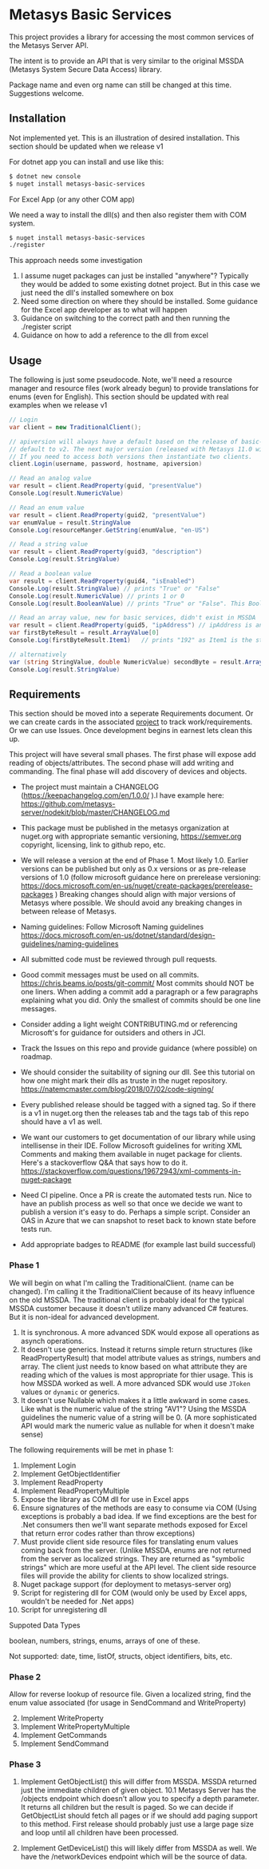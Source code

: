 Metasys Basic Services
====================

This project provides a library for accessing the most
common services of the Metasys Server API.

The intent is to provide an API that is very similar to the
original MSSDA (Metasys System Secure Data Access) library.

Package name and even org name can still be changed at this time. Suggestions welcome.


Installation
------

Not implemented yet. This is an illustration of desired installation. This section should be updated when
we release v1


For dotnet app you can install and use like this:

```bash
$ dotnet new console
$ nuget install metasys-basic-services
```

For Excel App (or any other COM app)

We need a way to install the dll(s) and then also register
them with COM system.

```bash
$ nuget install metasys-basic-services
./register
```

This approach needs some investigation

1. I assume nuget packages can just be installed "anywhere"? Typically they would be added to some existing
   dotnet project. But in this case we just need the dll's installed somewhere on box
2. Need some direction on where they should be installed. Some guidance for the Excel app developer as to what will happen
3. Guidance on switching to the correct path and then running the ./register script
4. Guidance on how to add a reference to the dll from excel

Usage
-------

The following is just some pseudocode. Note, we'll need a resource manager and resource files (work already begun) 
to provide translations for enums (even for English). This section should be updated with real examples when
we release v1

```csharp
// Login
var client = new TraditionalClient();

// apiversion will always have a default based on the release of basic-services, like this initial version will 
// default to v2. The next major version (released with Metasys 11.0 will likely default to v3)
// If you need to access both versions then instantiate two clients.
client.Login(username, password, hostname, apiversion) 

// Read an analog value
var result = client.ReadProperty(guid, "presentValue")
Console.Log(result.NumericValue)

// Read an enum value
var result = client.ReadProperty(guid2, "presentValue")
var enumValue = result.StringValue
Console.Log(resourceManger.GetString(enumValue, "en-US")

// Read a string value
var result = client.ReadProperty(guid3, "description")
Console.Log(result.StringValue)

// Read a boolean value
var result = client.ReadProperty(guid4, "isEnabled")
Console.Log(result.StringValue) // prints "True" or "False" 
Console.Log(result.NumericValue) // prints 1 or 0
Console.Log(result.BooleanValue) // prints "True" or "False". This BooleanValue isn't in scope but perhaps it should be

// Read an array value, new for basic services, didn't exist in MSSDA
var result = client.ReadProperty(guid5, "ipAddress") // ipAddress is an array of bytes
var firstByteResult = result.ArrayValue[0]
Console.Log(firstByteResult.Item1)   // prints "192" as Item1 is the string representation

// alternatively
var (string StringValue, double NumericValue) secondByte = result.ArrayValue[1] 
Console.Log(result.StringValue)

```


Requirements
-----------

This section should be moved into a seperate Requirements document. Or we can create cards in the 
associated [project](https://github.com/metasys-server/basic-services-dotnet/projects/1) to track
work/requirements. Or we can use Issues. Once development begins in earnest lets clean this up.

This project will have several small phases. The first phase will
expose add reading of objects/attributes. The second phase will add writing and commanding.
The final phase will add discovery of devices and objects.

* The project must maintain a CHANGELOG (https://keepachangelog.com/en/1.0.0/ ).I have example here: https://github.com/metasys-server/nodekit/blob/master/CHANGELOG.md 
* This package must be published in the metasys organization at nuget.org with appropriate semantic versioning, https://semver.org
copyright, licensing, link to github repo, etc. 

* We will release a version at the end of Phase 1. Most likely 1.0. Earlier versions can be published but only as 0.x versions
or as pre-release versions of 1.0 (follow microsoft guidance here on prerelease versioning: https://docs.microsoft.com/en-us/nuget/create-packages/prerelease-packages )
    Breaking changes should align with major versions of Metasys where possible. We should avoid any breaking changes
    in between release of Metasys.
    
* Naming guidelines: Follow Microsoft Naming guidelines https://docs.microsoft.com/en-us/dotnet/standard/design-guidelines/naming-guidelines 

* All submitted code must be reviewed through pull requests.

* Good commit messages must be used on all commits. https://chris.beams.io/posts/git-commit/ 
Most commits should NOT be one liners. When adding a commit add a paragraph or a few paragraphs explaining what you did.
Only the smallest of commits should be one line messages.

* Consider adding a light weight CONTRIBUTING.md or referencing Microsoft's for guidance for outsiders and others in JCI.

* Track the Issues on this repo and provide guidance (where possible) on roadmap.

* We should consider the suitability of signing our dll. See this tutorial on how one might mark their dlls as
  truste in the nuget repository. https://natemcmaster.com/blog/2018/07/02/code-signing/ 
  
* Every published release should be tagged with a signed tag. So if there is a v1 in nuget.org then the releases tab
  and the tags tab of this repo should have a v1 as well.
  
* We want our customers to get documentation of our library while using intellisense in their IDE. Follow Microsoft
  guidelines for writing XML Comments and making them available in nuget package for clients. Here's a stackoverflow
  Q&A that says how to do it. https://stackoverflow.com/questions/19672943/xml-comments-in-nuget-package 
  
* Need CI pipeline. Once a PR is create the automated tests run. Nice to have an publish process as well so that
  once we decide we want to publish a version it's easy to do. Perhaps a simple script. Consider an OAS in Azure that
  we can snapshot to reset back to known state before tests run.
  
* Add appropriate badges to README (for example last build successful) 

### Phase 1

We will begin on what I'm calling the TraditionalClient. (name can be changed).
I'm calling it the TraditionalClient because of its heavy influence on the old MSSDA.
The traditional client is probably ideal for the typical MSSDA customer because it 
doesn't utilize many advanced C# features. But it is non-ideal for advanced development.

1. It is synchronous. A more advanced SDK would expose all operations as asynch operations.
2. It doesn't use generics. Instead it returns simple return structures (like ReadPropertyResult) that
   model attribute values as strings, numbers and array. The client just needs to know based on what
   attribute they are reading which of the values is most appropriate for thier usage. This is how 
   MSSDA worked as well. A more advanced SDK would use `JToken` values or `dynamic` or generics.
3. It doesn't use Nullable<T> which makes it a little awkward in some cases. Like what is the numeric value
   of the string "AV1"? Using the MSSDA guidelines the numeric value of a string will be 0. (A more sophisticated
   API would mark the numeric value as nullable for when it doesn't make sense)
   
The following requirements will be met in phase 1:

1. Implement Login
1. Implement GetObjectIdentifier
1. Implement ReadProperty
2. Implement ReadPropertyMultiple
3. Expose the library as COM dll for use in Excel apps
4. Ensure signatures of the methods are easy to consume via COM (Using exceptions is probably a bad idea.
   If we find exceptions are the best for .Net consumers then we'll want separate methods exposed for Excel
   that return error codes rather than throw exceptions)
5. Must provide client side resource files for translating enum values
   coming back from the server. (Unlike MSSDA, enums are not returned
   from the server as localized strings. They are returned as "symbolic
   strings" which are more useful at the API level. The client side
   resource files will provide the ability for clients to show localized
   strings.
6. Nuget package support (for deployment to metasys-server org)
7. Script for registering dll for COM (would only be used by Excel apps, wouldn't be needed for .Net apps)
8. Script for unregistering dll

Suppoted Data Types

boolean, numbers, strings, enums, arrays of one of these.

Not supported: date, time, listOf, structs, object identifiers, bits, etc.

### Phase 2

Allow for reverse lookup of resource file. Given a localized string,
find the enum value associated (for usage in SendCommand and WriteProperty)

2. Implement WriteProperty
4. Implement WritePropertyMultiple
5. Implement GetCommands
5. Implement SendCommand


### Phase 3

1. Implement GetObjectList() this will differ from MSSDA. MSSDA returned just the immediate children of given object.
   10.1 Metasys Server has the /objects endpoint which doesn't allow you to specify a depth parameter. It returns all children
   but the result is paged. So we can decide if GetObjectList should fetch all pages or if we should add paging support to
   this method. First release should probably just use a large page size and loop until all children have been processed.
   
2. Implement GetDeviceList() this will likely differ from MSSDA as well. We have the /networkDevices endpoint which will
   be the source of data. 
